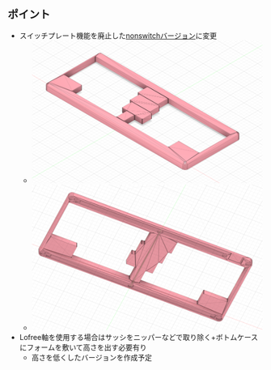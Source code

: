 ## ポイント
- スイッチプレート機能を廃止した[nonswitchバージョン](../../doc/case/v2.0/top_nonswitch_plate_front.png)に変更
  - ![nonswitchバージョン](../../doc/case/v2.0/top_nonswitch_plate_front.png)
  - ![nonswitchバージョン](../../doc/case/v2.0/top_nonswitch_plate_back.png)
- Lofree軸を使用する場合はサッシをニッパーなどで取り除く+ボトムケースにフォームを敷いて高さを出す必要有り
  - 高さを低くしたバージョンを作成予定
